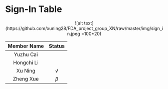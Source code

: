 # Sign-In Table

<div  align="center">    
![alt text](https://github.com/xuning28/FDA_project_group_XN/raw/master/img/sign_in.jpeg =100*20)
</div>

| **Member Name** |   **Status**   |
|:---------------:|:--------------:|
| Yuzhu Cai       |                |
| Hongchi Li      |                |
| Xu Ning         |       √        |
| Zheng Xue       |   $\beta$      |
